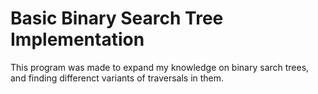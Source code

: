 # Basic Binary Search Tree Implementation

This program was made to expand my knowledge on binary sarch trees, and finding differenct variants of traversals in them.
